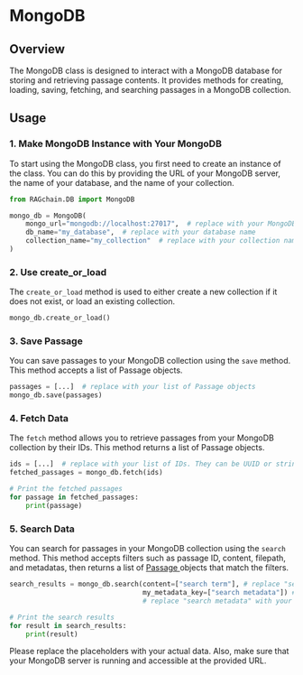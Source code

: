 # MongoDB

## Overview

The MongoDB class is designed to interact with a MongoDB database for storing and retrieving passage contents. It provides methods for creating, loading, saving, fetching, and searching passages in a MongoDB collection.

## Usage

### 1. Make MongoDB Instance with Your MongoDB

To start using the MongoDB class, you first need to create an instance of the class. You can do this by providing the URL of your MongoDB server, the name of your database, and the name of your collection.

```python
from RAGchain.DB import MongoDB

mongo_db = MongoDB(
    mongo_url="mongodb://localhost:27017",  # replace with your MongoDB server URL
    db_name="my_database",  # replace with your database name
    collection_name="my_collection"  # replace with your collection name
)
```

### 2. Use create\_or\_load

The `create_or_load` method is used to either create a new collection if it does not exist, or load an existing collection.

```python
mongo_db.create_or_load()
```

### 3. Save Passage

You can save passages to your MongoDB collection using the `save` method. This method accepts a list of Passage objects.

```python
passages = [...]  # replace with your list of Passage objects
mongo_db.save(passages)
```

### 4. Fetch Data

The `fetch` method allows you to retrieve passages from your MongoDB collection by their IDs. This method returns a list of Passage objects.

```python
ids = [...]  # replace with your list of IDs. They can be UUID or string.
fetched_passages = mongo_db.fetch(ids)

# Print the fetched passages
for passage in fetched_passages:
    print(passage)
```

### 5. Search Data

You can search for passages in your MongoDB collection using the `search` method. This method accepts filters such as passage ID, content, filepath, and metadatas, then returns a list of [Passage ](https://nomadamas.github.io/RAGchain/build/html/RAGchain.schema.html#module-RAGchain.schema.passage)objects that match the filters.

```python
search_results = mongo_db.search(content=["search term"], # replace "search term" with your search term
                                 my_metadata_key=["search metadata"]) # replace "my_metadata_key" with your metadata key
                                 # replace "search metadata" with your metadata search term

# Print the search results
for result in search_results:
    print(result)
```

Please replace the placeholders with your actual data. Also, make sure that your MongoDB server is running and accessible at the provided URL.

